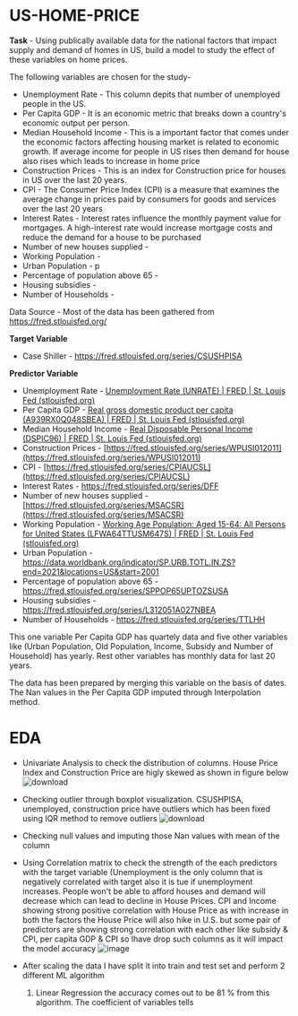 # US-HOME-PRICE

**Task** - Using publically available data for the national factors that impact supply and demand of homes in US, build a model to study the effect of these variables on home prices.

The following variables are chosen for the study-

* Unemployment Rate -  This column depits that number of unemployed people in the US. 
* Per Capita GDP - It is an economic metric that breaks down a country's economic output per person.
* Median Household Income - This is a important factor that comes under the economic factors affecting housing market is related to economic growth. If
  average income for people in US rises then demand for house also rises which leads to increase in home price
* Construction Prices - This is an index for Construction price for houses in US over the last 20 years.
* CPI - The Consumer Price Index (CPI) is a measure that examines the average change in prices paid by consumers for goods and services over the last 20 years
* Interest Rates - Interest rates influence the monthly payment value for mortgages. A high-interest rate would increase mortgage costs and reduce the demand for a house to be purchased
* Number of new houses supplied - 
* Working Population - 
* Urban Population - p
* Percentage of population above 65 - 
* Housing subsidies - 
* Number of Households - 


Data Source - Most of the data has been gathered from https://fred.stlouisfed.org/

**Target Variable**
* Case Shiller - https://fred.stlouisfed.org/series/CSUSHPISA

**Predictor Variable**
* Unemployment Rate -  [Unemployment Rate (UNRATE) | FRED | St. Louis Fed (stlouisfed.org)](https://fred.stlouisfed.org/series/UNRATE)
* Per Capita GDP - [Real gross domestic product per capita (A939RX0Q048SBEA) | FRED | St. Louis Fed (stlouisfed.org)](https://fred.stlouisfed.org/series/A939RX0Q048SBEA)
* Median Household Income - [Real Disposable Personal Income (DSPIC96) | FRED | St. Louis Fed (stlouisfed.org)](https://fred.stlouisfed.org/series/DSPIC96)
* Construction Prices -  [https://fred.stlouisfed.org/series/WPUSI012011](https://fred.stlouisfed.org/series/WPUSI012011)
* CPI - [https://fred.stlouisfed.org/series/CPIAUCSL](https://fred.stlouisfed.org/series/CPIAUCSL)
* Interest Rates - https://fred.stlouisfed.org/series/DFF
* Number of new houses supplied - [https://fred.stlouisfed.org/series/MSACSR](https://fred.stlouisfed.org/series/MSACSR)
* Working Population - [Working Age Population: Aged 15-64: All Persons for United States (LFWA64TTUSM647S) | FRED | St. Louis Fed (stlouisfed.org)](https://fred.stlouisfed.org/series/LFWA64TTUSM647S)
* Urban Population - https://data.worldbank.org/indicator/SP.URB.TOTL.IN.ZS?end=2021&locations=US&start=2001
* Percentage of population above 65 - https://fred.stlouisfed.org/series/SPPOP65UPTOZSUSA
* Housing subsidies - https://fred.stlouisfed.org/series/L312051A027NBEA
* Number of Households - https://fred.stlouisfed.org/series/TTLHH

This one variable Per Capita GDP has quartely data and five other variables like (Urban Population, Old Population, Income, Subsidy and Number of Household) has yearly.
Rest other variables has monthly data for last 20 years.

The data has been prepared by merging this variable on the basis of dates. The Nan values in the Per Capita GDP imputed through Interpolation method.

# EDA
- Univariate Analysis to check the distribution of columns.
  House Price Index and Construction Price are higly skewed as shown in figure below
![download](https://github.com/ravis1902/US-HOME-PRICE/assets/121948844/2f1f3b78-7b29-4a4e-bf0b-3addb609316c)


- Checking outlier through boxplot visualization.
  CSUSHPISA, unemployed, construction price have outliers which has been fixed using IQR method to remove outliers
  ![download](https://github.com/ravis1902/US-HOME-PRICE/assets/121948844/f6757ee0-833e-4b5a-9a98-0437b4cea4fa)

- Checking null values and imputing those Nan values with mean of the column
- Using Correlation matrix to check the strength of the each predictors with the target variable
  (Unemployment is the only column that is negatively correlated with target also it is tue if unemployment increases. People won't be able to afford houses and demand will decrease
  which can lead to decline in House Prices. CPI and Income showing strong positive correlation with House Price as with increase in both the factors the House Price will also hike in U.S.
  but some pair of predictors are showing strong correlation with each other like subsidy & CPI, per capita GDP & CPI so Ihave drop such columns as it will impact the model accuracy
  ![image](https://github.com/ravis1902/US-HOME-PRICE/assets/121948844/0296e675-1329-4b78-95e5-de741694a073)

- After scaling the data I have split it into train and test set and perform 2 different ML algorithm
  1. Linear Regression
     the accuracy comes out to be 81 % from this algorithm. The coefficient of variables tells
     





